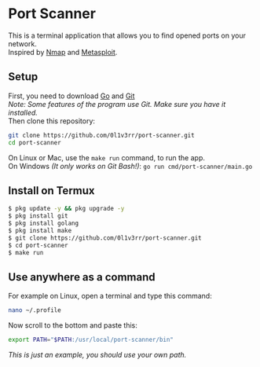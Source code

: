 # Port Scanner
This is a terminal application that allows you to find opened ports on your network.<br>
Inspired by [Nmap](https://github.com/nmap/nmap) and [Metasploit](https://github.com/rapid7/metasploit-framework).

## Setup
First, you need to download [Go](https://golang.org/dl/) and [Git](https://git-scm.com/downloads)<br>
*Note: Some features of the program use Git. Make sure you have it installed.*<br>
Then clone this repository:
```sh
git clone https://github.com/0l1v3rr/port-scanner.git
cd port-scanner
```
On Linux or Mac, use the `make run` command, to run the app.<br>
On Windows *(It only works on Git Bash!)*: `go run cmd/port-scanner/main.go`

## Install on Termux
```sh
$ pkg update -y && pkg upgrade -y
$ pkg install git
$ pkg install golang
$ pkg install make
$ git clone https://github.com/0l1v3rr/port-scanner.git
$ cd port-scanner
$ make run
```

## Use anywhere as a command
For example on Linux, open a terminal and type this command:
```sh
nano ~/.profile
```
Now scroll to the bottom and paste this:
```sh
export PATH="$PATH:/usr/local/port-scanner/bin"
```
*This is just an example, you should use your own path.*